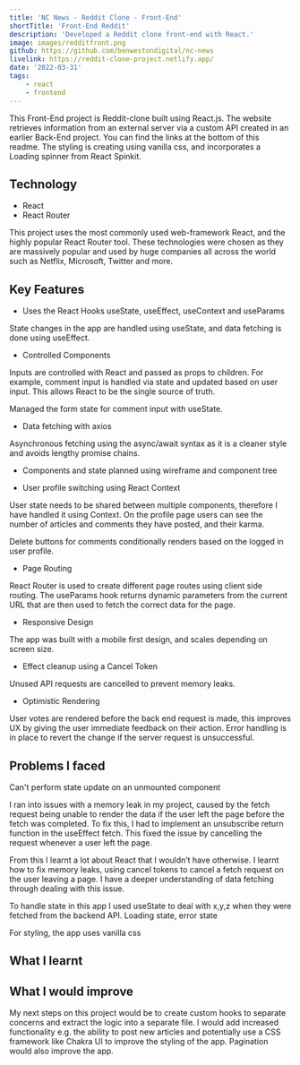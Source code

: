 ```yaml
---
title: 'NC News - Reddit Clone - Front-End'
shortTitle: 'Front-End Reddit'
description: 'Developed a Reddit clone front-end with React.'
image: images/redditfront.png
github: https://github.com/benwestondigital/nc-news
livelink: https://reddit-clone-project.netlify.app/
date: '2022-03-31'
tags:
    - react
    - frontend
---
```


This Front-End project is Reddit-clone built using React.js. The website retrieves information from an external server via a custom API created in an earlier Back-End project. You can find the links at the bottom of this readme. The styling is creating using vanilla css, and incorporates a Loading spinner from React Spinkit.

## Technology

- React
- React Router

This project uses the most commonly used web-framework React, and the highly popular React Router tool. These technologies were chosen as they are massively popular and used by huge companies all across the world such as Netflix, Microsoft, Twitter and more.

## Key Features

- Uses the React Hooks useState, useEffect, useContext and useParams

State changes in the app are handled using useState, and data fetching is done using useEffect.

- Controlled Components

Inputs are controlled with React and passed as props to children. For example, comment input is handled via state and updated based on user input. This allows React to be the single source of truth.

Managed the form state for comment input with useState.

- Data fetching with axios

Asynchronous fetching using the async/await syntax as it is a cleaner style and avoids lengthy promise chains.

- Components and state planned using wireframe and component tree

- User profile switching using React Context

User state needs to be shared between multiple components, therefore I have handled it using Context. On the profile page users can see the number of articles and comments they have posted, and their karma.

Delete buttons for comments conditionally renders based on the logged in user profile.

- Page Routing

React Router is used to create different page routes using client side routing. The useParams hook returns dynamic parameters from the current URL that are then used to fetch the correct data for the page.

- Responsive Design

The app was built with a mobile first design, and scales depending on screen size.

- Effect cleanup using a Cancel Token

Unused API requests are cancelled to prevent memory leaks.

- Optimistic Rendering

User votes are rendered before the back end request is made, this improves UX by giving the user immediate feedback on their action. Error handling is in place to revert the change if the server request is unsuccessful.

## Problems I faced

Can't perform state update on an unmounted component

I ran into issues with a memory leak in my project, caused by the fetch request being unable to render the data if the user left the page before the fetch was completed. To fix this, I had to implement an unsubscribe return function in the useEffect fetch. This fixed the issue by cancelling the request whenever a user left the page.

From this I learnt a lot about React that I wouldn’t have otherwise. I learnt how to fix memory leaks, using cancel tokens to cancel a fetch request on the user leaving a page. I have a deeper understanding of data fetching through dealing with this issue.

To handle state in this app I used useState to deal with x,y,z when they were fetched from the backend API.
Loading state, error state

For styling, the app uses vanilla css

## What I learnt

## What I would improve

My next steps on this project would be to create custom hooks to separate concerns and extract the logic into a separate file. I would add increased functionality e.g. the ability to post new articles and potentially use a CSS framework like Chakra UI to improve the styling of the app. Pagination would also improve the app.
